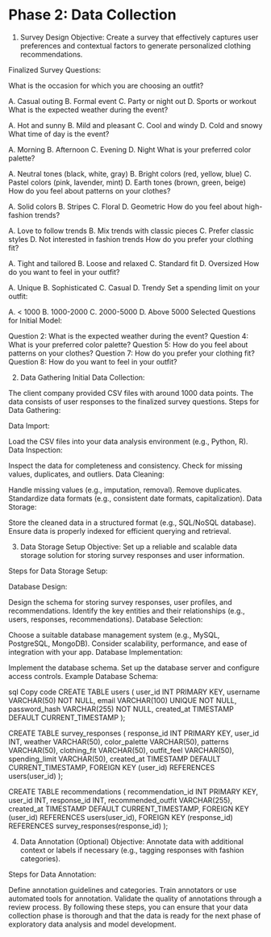 # Phase 2: Data Collection
1. Survey Design
Objective: Create a survey that effectively captures user preferences and contextual factors to generate personalized clothing recommendations.

Finalized Survey Questions:

What is the occasion for which you are choosing an outfit?

A. Casual outing
B. Formal event
C. Party or night out
D. Sports or workout
What is the expected weather during the event?

A. Hot and sunny
B. Mild and pleasant
C. Cool and windy
D. Cold and snowy
What time of day is the event?

A. Morning
B. Afternoon
C. Evening
D. Night
What is your preferred color palette?

A. Neutral tones (black, white, gray)
B. Bright colors (red, yellow, blue)
C. Pastel colors (pink, lavender, mint)
D. Earth tones (brown, green, beige)
How do you feel about patterns on your clothes?

A. Solid colors
B. Stripes
C. Floral
D. Geometric
How do you feel about high-fashion trends?

A. Love to follow trends
B. Mix trends with classic pieces
C. Prefer classic styles
D. Not interested in fashion trends
How do you prefer your clothing fit?

A. Tight and tailored
B. Loose and relaxed
C. Standard fit
D. Oversized
How do you want to feel in your outfit?

A. Unique
B. Sophisticated
C. Casual
D. Trendy
Set a spending limit on your outfit:

A. < 1000
B. 1000-2000
C. 2000-5000
D. Above 5000
Selected Questions for Initial Model:

Question 2: What is the expected weather during the event?
Question 4: What is your preferred color palette?
Question 5: How do you feel about patterns on your clothes?
Question 7: How do you prefer your clothing fit?
Question 8: How do you want to feel in your outfit?

2. Data Gathering
Initial Data Collection:

The client company provided CSV files with around 1000 data points.
The data consists of user responses to the finalized survey questions.
Steps for Data Gathering:

Data Import:

Load the CSV files into your data analysis environment (e.g., Python, R).
Data Inspection:

Inspect the data for completeness and consistency.
Check for missing values, duplicates, and outliers.
Data Cleaning:

Handle missing values (e.g., imputation, removal).
Remove duplicates.
Standardize data formats (e.g., consistent date formats, capitalization).
Data Storage:

Store the cleaned data in a structured format (e.g., SQL/NoSQL database).
Ensure data is properly indexed for efficient querying and retrieval.

3. Data Storage Setup
Objective: Set up a reliable and scalable data storage solution for storing survey responses and user information.

Steps for Data Storage Setup:

Database Design:

Design the schema for storing survey responses, user profiles, and recommendations.
Identify the key entities and their relationships (e.g., users, responses, recommendations).
Database Selection:

Choose a suitable database management system (e.g., MySQL, PostgreSQL, MongoDB).
Consider scalability, performance, and ease of integration with your app.
Database Implementation:

Implement the database schema.
Set up the database server and configure access controls.
Example Database Schema:

sql
Copy code
CREATE TABLE users (
    user_id INT PRIMARY KEY,
    username VARCHAR(50) NOT NULL,
    email VARCHAR(100) UNIQUE NOT NULL,
    password_hash VARCHAR(255) NOT NULL,
    created_at TIMESTAMP DEFAULT CURRENT_TIMESTAMP
);

CREATE TABLE survey_responses (
    response_id INT PRIMARY KEY,
    user_id INT,
    weather VARCHAR(50),
    color_palette VARCHAR(50),
    patterns VARCHAR(50),
    clothing_fit VARCHAR(50),
    outfit_feel VARCHAR(50),
    spending_limit VARCHAR(50),
    created_at TIMESTAMP DEFAULT CURRENT_TIMESTAMP,
    FOREIGN KEY (user_id) REFERENCES users(user_id)
);

CREATE TABLE recommendations (
    recommendation_id INT PRIMARY KEY,
    user_id INT,
    response_id INT,
    recommended_outfit VARCHAR(255),
    created_at TIMESTAMP DEFAULT CURRENT_TIMESTAMP,
    FOREIGN KEY (user_id) REFERENCES users(user_id),
    FOREIGN KEY (response_id) REFERENCES survey_responses(response_id)
);

4. Data Annotation (Optional)
Objective: Annotate data with additional context or labels if necessary (e.g., tagging responses with fashion categories).

Steps for Data Annotation:

Define annotation guidelines and categories.
Train annotators or use automated tools for annotation.
Validate the quality of annotations through a review process.
By following these steps, you can ensure that your data collection phase is thorough and that the data is ready for the next phase of exploratory data analysis and model development.






